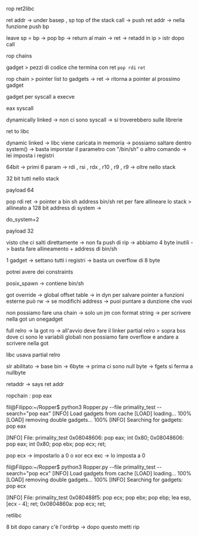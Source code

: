 rop 
ret2libc

ret addr -> under basep , sp top of the stack
call -> push ret addr -> nella funzione push bp 

leave sp = bp -> pop bp -> return al main -> ret -> retadd in ip > istr dopo call

rop chains 

gadget > pezzi di codice che termina con ret 
`pop rdi` 
`ret` 

rop chain > pointer list to gadgets -> ret -> ritorna a pointer al prossimo gadget 

gadget per syscall a execve

eax syscall

dynamically linked -> non ci sono syscall -> si troverebbero sulle librerie

ret to libc 

dynamic linked -> libc viene caricata in memoria -> possiamo saltare dentro system() -> basta imporstar il parametro con "/bin/sh" o altro comando -> lei imposta i registri 

64bit -> primi 6 param -> rdi , rsi , rdx , r10 , r9 , r9 -> oltre nello stack 

32 bit tutti nello stack 

payload 64

pop rdi ret -> pointer a bin sh
address bin/sh
ret per fare allineare lo stack > allineato a 128 bit 
address di system ->

do_system+2 

payload 32

visto che ci salti direttamente -> non fa push di rip -> abbiamo 4 byte inutili -> basta fare allineamento + address di bin/sh 

1 gadget -> settano tutti i registri -> basta un overflow di 8 byte

potrei avere dei constraints 

posix_spawn -> contiene bin/sh

got override -> global offset table -> in dyn per salvare pointer a funzioni esterne 
può rw -> se modifichi address -> puoi puntare a dunzione che vuoi

non possiamo fare una chain -> solo un jm
con format string -> per scrivere nella got un onegadget 

full relro -> la got ro -> all'avvio deve fare il linker 
partial relro > sopra bss dove ci sono le variabili globali non possiamo fare overflow e andare a scrivere nella got 

libc usava partial relro 

slr abilitato -> base bin -> 6byte  -> prima ci sono null byte -> fgets si ferma a nullbyte

retaddr  -> says ret addr 

ropchain : 
pop eax

fil@Filippo:~/Ropper$ python3 Ropper.py --file primality_test --search="pop eax"
[INFO] Load gadgets from cache
[LOAD] loading... 100%
[LOAD] removing double gadgets... 100%
[INFO] Searching for gadgets: pop eax

[INFO] File: primality_test
0x08048606: pop eax; int 0x80;
0x08048606: pop eax; int 0x80; pop ebx; pop ecx; ret;

pop ecx -> impostarlo a 0 
o xor ecx exc -> lo imposta a 0

fil@Filippo:~/Ropper$ python3 Ropper.py --file primality_test --search="pop ecx"
[INFO] Load gadgets from cache
[LOAD] loading... 100%
[LOAD] removing double gadgets... 100%
[INFO] Searching for gadgets: pop ecx

[INFO] File: primality_test
0x080488f5: pop ecx; pop ebx; pop ebp; lea esp, [ecx - 4]; ret;
0x0804860a: pop ecx; ret;

retlibc

8 bit dopo canary c'è l'ordrbp -> dopo questo metti rip 